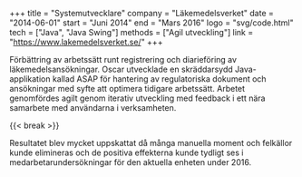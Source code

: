 +++
title = "Systemutvecklare"
company = "Läkemedelsverket"
date = "2014-06-01"
start = "Juni 2014"
end = "Mars 2016"
logo = "svg/code.html"
tech = ["Java", "Java Swing"]
methods = ["Agil utveckling"]
link = "https://www.lakemedelsverket.se/"
+++

Förbättring av arbetssätt runt registrering och diarieföring av läkemedelsansökningar.
Oscar utvecklade en skräddarsydd Java-applikation kallad ASAP för hantering av regulatoriska dokument och ansökningar med syfte att optimera tidigare arbetssätt.
Arbetet genomfördes agilt genom iterativ utveckling med feedback i ett nära samarbete med användarna i verksamheten.

{{< break >}}

Resultatet blev mycket uppskattat då många manuella moment och felkällor kunde elimineras och de positiva effekterna kunde tydligt ses i medarbetarundersökningar för den aktuella enheten under 2016.
